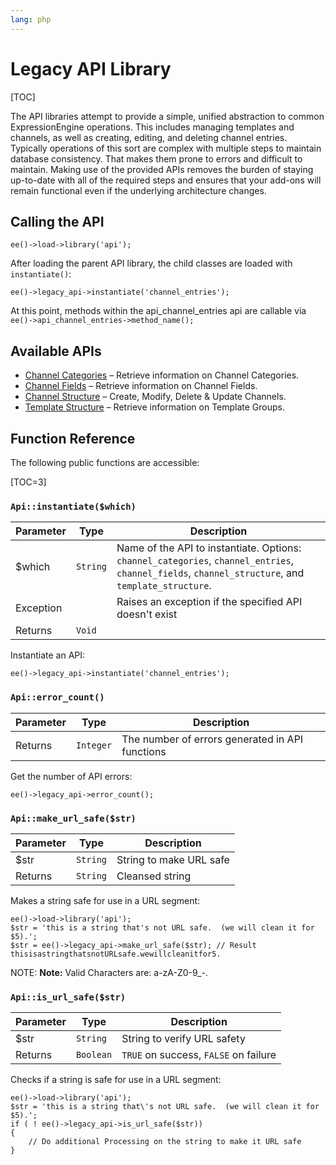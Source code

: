 ```yaml
---
lang: php
---
```


<!--
    This source file is part of the open source project
    ExpressionEngine User Guide (https://github.com/ExpressionEngine/ExpressionEngine-User-Guide)

    @link      https://expressionengine.com/
    @copyright Copyright (c) 2003-2020, Packet Tide, LLC (https://packettide.com)
    @license   https://expressionengine.com/license Licensed under Apache License, Version 2.0
-->

# Legacy API Library

[TOC]

The API libraries attempt to provide a simple, unified abstraction to common ExpressionEngine operations. This includes managing templates and channels, as well as creating, editing, and deleting channel entries. Typically operations of this sort are complex with multiple steps to maintain database consistency. That makes them prone to errors and difficult to maintain. Making use of the provided APIs removes the burden of staying up-to-date with all of the required steps and ensures that your add-ons will remain functional even if the underlying architecture changes.

## Calling the API

    ee()->load->library('api');

After loading the parent API library, the child classes are loaded with `instantiate()`:

    ee()->legacy_api->instantiate('channel_entries');

At this point, methods within the api_channel_entries api are callable via `ee()->api_channel_entries->method_name();`

## Available APIs

- [Channel Categories](development/legacy/api/api-channel-categories.md) – Retrieve information on Channel Categories.
- [Channel Fields](development/legacy/api/api-channel-fields.md) – Retrieve information on Channel Fields.
- [Channel Structure](development/legacy/api/api-channel-structure.md) – Create, Modify, Delete & Update Channels.
- [Template Structure](development/legacy/api/api-template-structure.md) – Retrieve information on Template Groups.

## Function Reference

The following public functions are accessible:

[TOC=3]

### `Api::instantiate($which)`

| Parameter | Type     | Description                                                                                                                                        |
| --------- | -------- | -------------------------------------------------------------------------------------------------------------------------------------------------- |
| \$which   | `String` | Name of the API to instantiate. Options: `channel_categories`, `channel_entries`, `channel_fields`, `channel_structure`, and `template_structure`. |
| Exception |          | Raises an exception if the specified API doesn't exist                                                                                             |
| Returns   | `Void`   |                                                                                                                                                    |

Instantiate an API:

    ee()->legacy_api->instantiate('channel_entries');

### `Api::error_count()`

| Parameter | Type      | Description                                     |
| --------- | --------- | ----------------------------------------------- |
| Returns   | `Integer` | The number of errors generated in API functions |

Get the number of API errors:

    ee()->legacy_api->error_count();

### `Api::make_url_safe($str)`

| Parameter | Type     | Description             |
| --------- | -------- | ----------------------- |
| \$str     | `String` | String to make URL safe |
| Returns   | `String` | Cleansed string         |

Makes a string safe for use in a URL segment:

    ee()->load->library('api');
    $str = 'this is a string that's not URL safe.  (we will clean it for $5).';
    $str = ee()->legacy_api->make_url_safe($str); // Result thisisastringthatsnotURLsafe.wewillcleanitfor5.

NOTE: **Note:** Valid Characters are: a-zA-Z0-9\_-.

### `Api::is_url_safe($str)`

| Parameter | Type      | Description                           |
| --------- | --------- | ------------------------------------- |
| \$str     | `String`  | String to verify URL safety           |
| Returns   | `Boolean` | `TRUE` on success, `FALSE` on failure |

Checks if a string is safe for use in a URL segment:

    ee()->load->library('api');
    $str = 'this is a string that\'s not URL safe.  (we will clean it for $5).';
    if ( ! ee()->legacy_api->is_url_safe($str))
    {
        // Do additional Processing on the string to make it URL safe
    }
